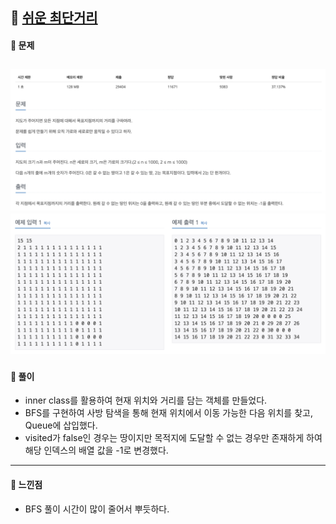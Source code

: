 ## 📖 [쉬운 최단거리](https://www.acmicpc.net/problem/14940)
#### 📍 문제
![img](./assets/14940_쉬운최단거리_1.png)
![img](./assets/14940_쉬운최단거리_2.png)
---
#### 📍 풀이
- inner class를 활용하여 현재 위치와 거리를 담는 객체를 만들었다.
- BFS를 구현하여 사방 탐색을 통해 현재 위치에서 이동 가능한 다음 위치를 찾고, Queue에 삽입했다. 
- visited가 false인 경우는 땅이지만 목적지에 도달할 수 없는 경우만 존재하게 하여 해당 인덱스의 배열 값을 -1로 변경했다. 
---
#### 📍 느낀점
- BFS 풀이 시간이 많이 줄어서 뿌듯하다. 
